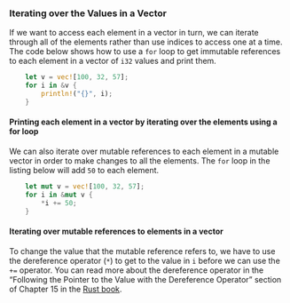 ﻿### Iterating over the Values in a Vector

If we want to access each element in a vector in turn, we can iterate through
all of the elements rather than use indices to access one at a time. The code
below shows how to use a `for` loop to get immutable references to each element
in a vector of `i32` values and print them.

```rust
    let v = vec![100, 32, 57];
    for i in &v {
        println!("{}", i);
    }
```

#### Printing each element in a vector by iterating over the elements using a for loop

We can also iterate over mutable references to each element in a mutable vector
in order to make changes to all the elements. The `for` loop in the listing below
will add `50` to each element.

```rust
    let mut v = vec![100, 32, 57];
    for i in &mut v {
        *i += 50;
    }
```

#### Iterating over mutable references to elements in a vector

To change the value that the mutable reference refers to, we have to use the
dereference operator (`*`) to get to the value in `i` before we can use the
`+=` operator. You can read more about the dereference operator in the
“Following the Pointer to the Value with the Dereference Operator”
section of Chapter 15 in the [Rust book][book].

[book]: https://doc.rust-lang.org/stable/book/ch15-02-deref.html?highlight=dereference#following-the-pointer-to-the-value
